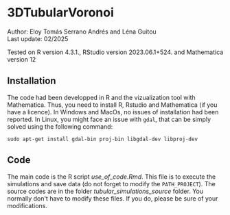 
# 3DTubularVoronoi #

Author: Eloy Tomás Serrano Andrés and Léna Guitou \
Last update: 02/2025

Tested on R version 4.3.1., RStudio version 2023.06.1+524. and Mathematica version 12


## Installation ##

The code had been developped in R and the vizualization tool with Mathematica. Thus, you need to install R, Rstudio and Mathematica (if you have a licence). In Windows and MacOs, no issues of installation had been reported. In Linux, you might face an issue with ``` gdal ```, that can be simply solved using the following command:

``` sudo apt-get install gdal-bin proj-bin libgdal-dev libproj-dev ```


## Code ##

The main code is the R script *use_of_code.Rmd*. This file is to execute the simulations and save data (do not forget to modify the ```PATH_PROJECT```). The source codes are in the folder *tubular_simulations_source* folder. You normally don't have to modify these files. If you do, please be sure of your modifications. 

